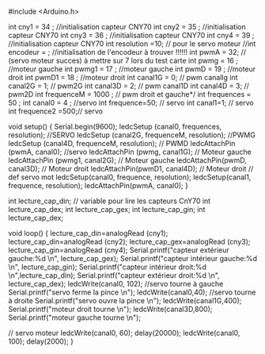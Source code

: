#include <Arduino.h>

int cny1 = 34 ; //initialisation capteur CNY70
int cny2 = 35 ; //initialisation capteur CNY70
int cny3 = 36 ; //initialisation capteur CNY70
int cny4 = 39 ; //initialisation capteur CNY70
int resolution =10; // pour le servo moteur 
//int encodeur = ; //initialisation de l'encodeur à trouver !!!!!!
int pwmA = 32; // (servo moteur succes) à mettre sur 7 lors du test carte
int pwmg = 16 ; //moteur gauche
int pwmg1 = 17 ; //moteur gauche
int pwmD = 19 ; //moteur droit
int pwmD1 = 18 ; //moteur droit
int canal1G = 0; // pwm canallg
int canal2G = 1; // pwm2G
int canal3D = 2; // pwm canal1D
int canal4D = 3; // pwm2D
int frequenceM = 1000 ; // pwm droit et gauche*/
int frequences = 50 ; 
int canal0 = 4 ; //servo
int frequence=50; // servo
int canal1=1; // servo
int frequence2 =500;// servo


void setup() 
{
  Serial.begin(9600);
  ledcSetup (canal0, frequences, resolution); //SERVO
  ledcSetup (canal2G, frequenceM, resolution); //PWMG
  ledcSetup (canal4D, frequenceM, resolution); // PWMD
  ledcAttachPin (pwmA, canal0); //servo
  ledcAttachPin (pwmg, canal1G); // Moteur gauche
  ledcAttachPin (pwmg1, canal2G); // Moteur gauche
  ledcAttachPin(pwmD, canal3D); // Moteur droit
  ledcAttachPin(pwmD1, canal4D); // Moteur droit
  // def servo mot
  ledcSetup(canal0, frequence, resolution);
  ledcSetup(canal1, frequence, resolution); 
  ledcAttachPin(pwmA, canal0); 
}

int lecture_cap_din; // variable pour lire les capteurs CnY70 int lecture_cap_dex;
int lecture_cap_gex;
int lecture_cap_gin;
int lecture_cap_dex; 

void loop()
{
  lecture_cap_din=analogRead (cny1);
  lecture_cap_din=analogRead (cny2);
  lecture_cap_gex=analogRead (cny3);
  lecture_cap_gin=analogRead (cny4);
  Serial.printf("capteur extérieur gauche:%d \n", lecture_cap_gex);
  Serial.printf("capteur intérieur gauche:%d \n", lecture_cap_gin);
  Serial.printf("capteur intérieur droit:%d \n",lecture_cap_din);
  Serial.printf("capteur extérieur droit:%d \n", lecture_cap_dex);
  ledcWrite(canal0, 102); //servo tourne à gauche
  Serial.printf("servo ferme la pince \n");
  ledcWrite(canal0,40); //servo tourne à droite
  Serial.printf("servo ouvre la pince \n");
  ledcWrite(canal1G,400);
  Serial.printf("moteur droit tourne \n");
  ledcWrite(canal3D,800);
  Serial.printf("moteur gauche tourne \n");

  // servo moteur
  ledcWrite(canal0, 60); 
  delay(20000); 
  ledcWrite(canal0, 100);
  delay(2000); 
}
